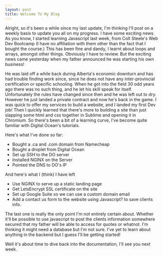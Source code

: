```yaml
---
layout: post
title: Welcome To My Blog
---
```


Alright, so it's been a while since my last update, I'm thinking I'll post on a weekly basis to update you all on my progress. I have some exciting news. As you know, I started learning Javascript last week, from Colt Steele's Web Dev Bootcamp (I have no affiliation with them other than the fact that I bought the course.) This has been fine and dandy, I learnt about loops and arrays, amongst other things. Obviously I have to review. But the exciting news came yesterday when my father announced he was starting his own business!

 He was laid off a while back during Alberta's economic downturn and has had trouble finding work since, since he does not have any inter-provincial certification or specific schooling. When he got into the field 30 odd years ago there was no such thing, and he let his skill speak for itself. Unfortunately the rules have changed since then and he was left out to dry. However he just landed a private contract and now he's back in the game. I was quick to offer my services to build a website, and I landed my first Dev job! Then I quickly learned that there's more to building a site than just slapping some html and css together in Sublime and opening it in Chromium. So there's been a bit of a learning curve, I've become quite familiar with Digital Ocean's tutorials.

 Here's what I've done so far:

 * Bought a .ca and .com domain from Namecheap
 * Bought a droplet from Digital Ocean
 * Set up SSH to the DO server
 * Installed NGINX on the Server
 * Pointed the DNS to DO's IP

 And here's what I (think) I have left

 * Use NGINX to serve up a static landing page
 * Get LetsEncrypt SSL certificate on the site
 * Set up Google Suite so we can use a custom domain email
 * Add a contact us form to the website using Javascript? to save clients info.

 The last one is really the only point I'm not entirely certain about. Whether it'll be possible to use javascript to post the clients information somewhere secured that my father will be able to access for quotes or whatnot. I'm thinking it might need a database but I'm not sure. I've yet to learn about anything in the backend but I guess I'll be getting started!

 Well it's about time to dive back into the documentation, I'll see you next week.